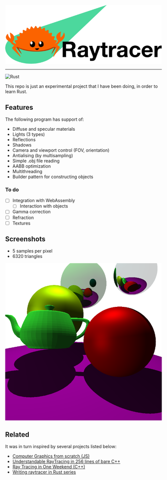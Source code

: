 ![Rusty Raytracer](images/logo.png)

---

![Rust](https://github.com/AnuarTB/lumen/workflows/Rust/badge.svg?branch=master)

This repo is just an experimental project that I have been doing, in order to learn Rust.

## Features

The following program has support of:

- Diffuse and specular materials
- Lights (3 types)
- Reflections
- Shadows
- Camera and viewport control (FOV, orientation)
- Antialising (by multisampling)
- Simple .obj file reading
- AABB optimization
- Multithreading
- Builder pattern for constructing objects

### To do

- [ ] Integration with WebAssembly
  - [ ] Interaction with objects
- [ ] Gamma correction
- [ ] Refraction
- [ ] Textures

## Screenshots

- 5 samples per pixel
- 6320 triangles

![screenshot](images/render.png)

## Related

It was in turn inspired by several projects listed below:

- [Computer Graphics from scratch (JS)](https://www.gabrielgambetta.com/computer-graphics-from-scratch/introduction.html)
- [Understandable RayTracing in 256 lines of bare C++](https://github.com/ssloy/tinyraytracer/wiki)
- [Ray Tracing in One Weekend (C++)](https://raytracing.github.io/books/RayTracingInOneWeekend.html)
- [Writing raytracer in Rust series](https://bheisler.github.io/post/writing-raytracer-in-rust-part-1/)

